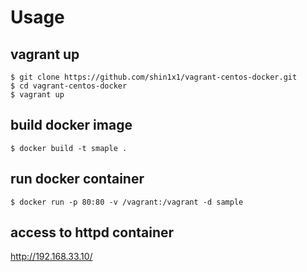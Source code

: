 # Usage

## vagrant up

```
$ git clone https://github.com/shin1x1/vagrant-centos-docker.git
$ cd vagrant-centos-docker
$ vagrant up
```

## build docker image

```
$ docker build -t smaple .
```

## run docker container

```
$ docker run -p 80:80 -v /vagrant:/vagrant -d sample
```

## access to httpd container

http://192.168.33.10/

